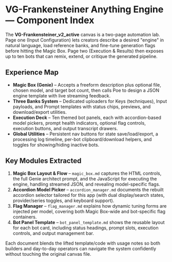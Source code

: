 # VG-Frankensteiner Anything Engine — Component Index

The **VG-Frankensteiner_v2_active** canvas is a two-page automation lab. Page one (Input Configuration) lets creators describe a desired "engine" in natural language, load reference banks, and fine-tune generation flags before hitting the Magic Box. Page two (Execution & Results) then exposes up to ten bots that can remix, extend, or critique the generated pipeline.

## Experience Map
- **Magic Box (Genie)** – Accepts a freeform description plus optional file, chosen model, and target bot count, then calls Poe to design a JSON engine template with live streaming feedback.
- **Three Banks System** – Dedicated uploaders for Keys (techniques), Input payloads, and Prompt templates with status chips, previews, and download/export utilities.
- **Execution Deck** – Ten themed bot panels, each with accordion-based model pickers, prompt health indicators, optional flag controls, execution buttons, and output transcript drawers.
- **Global Utilities** – Persistent nav buttons for state save/load/export, a processing log timeline, per-bot clipboard/download helpers, and toggles for showing/hiding inactive bots.

## Key Modules Extracted
1. **Magic Box Layout & Flow** – `magic_box.md` captures the HTML controls, the full Genie architect prompt, and the JavaScript for executing the engine, handling streamed JSON, and revealing model-specific flags.
2. **Accordion Model Picker** – `accordion_manager.md` documents the rebuilt accordion selector tailored for this app (with dual display/search states, provider/series toggles, and keyboard support).
3. **Flag Manager** – `flag_manager.md` explains how dynamic tuning forms are injected per model, covering both Magic Box-wide and bot-specific flag containers.
4. **Bot Panel Template** – `bot_panel_template.md` shows the reusable layout for each bot card, including status headings, prompt slots, execution controls, and output management bar.

Each document blends the lifted template/code with usage notes so both builders and day-to-day operators can navigate the system confidently without touching the original canvas file.
